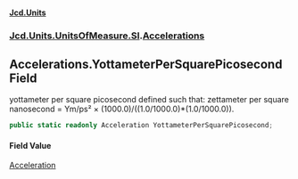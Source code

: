 #### [Jcd.Units](index.md 'index')
### [Jcd.Units.UnitsOfMeasure.SI](Jcd.Units.UnitsOfMeasure.SI.md 'Jcd.Units.UnitsOfMeasure.SI').[Accelerations](Accelerations.md 'Jcd.Units.UnitsOfMeasure.SI.Accelerations')

## Accelerations.YottameterPerSquarePicosecond Field

yottameter per square picosecond defined such that: zettameter per square nanosecond = Ym/ps² × (1000.0)/((1.0/1000.0)*(1.0/1000.0)).

```csharp
public static readonly Acceleration YottameterPerSquarePicosecond;
```

#### Field Value
[Acceleration](Acceleration.md 'Jcd.Units.UnitTypes.Acceleration')
